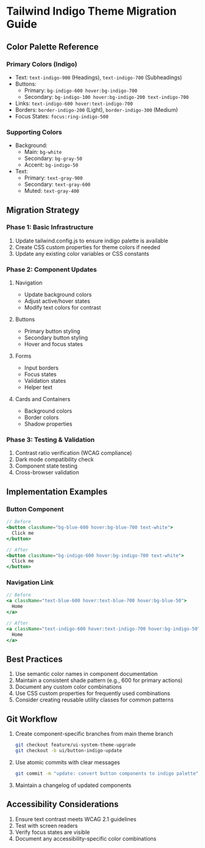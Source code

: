 # Tailwind Indigo Theme Migration Guide

## Color Palette Reference

### Primary Colors (Indigo)
- Text: `text-indigo-900` (Headings), `text-indigo-700` (Subheadings)
- Buttons: 
  - Primary: `bg-indigo-600 hover:bg-indigo-700`
  - Secondary: `bg-indigo-100 hover:bg-indigo-200 text-indigo-700`
- Links: `text-indigo-600 hover:text-indigo-700`
- Borders: `border-indigo-200` (Light), `border-indigo-300` (Medium)
- Focus States: `focus:ring-indigo-500`

### Supporting Colors
- Background: 
  - Main: `bg-white`
  - Secondary: `bg-gray-50`
  - Accent: `bg-indigo-50`
- Text: 
  - Primary: `text-gray-900`
  - Secondary: `text-gray-600`
  - Muted: `text-gray-400`

## Migration Strategy

### Phase 1: Basic Infrastructure
1. Update tailwind.config.js to ensure indigo palette is available
2. Create CSS custom properties for theme colors if needed
3. Update any existing color variables or CSS constants

### Phase 2: Component Updates
1. Navigation
   - Update background colors
   - Adjust active/hover states
   - Modify text colors for contrast

2. Buttons
   - Primary button styling
   - Secondary button styling
   - Hover and focus states

3. Forms
   - Input borders
   - Focus states
   - Validation states
   - Helper text

4. Cards and Containers
   - Background colors
   - Border colors
   - Shadow properties

### Phase 3: Testing & Validation
1. Contrast ratio verification (WCAG compliance)
2. Dark mode compatibility check
3. Component state testing
4. Cross-browser validation

## Implementation Examples

### Button Component
```jsx
// Before
<button className="bg-blue-600 hover:bg-blue-700 text-white">
  Click me
</button>

// After
<button className="bg-indigo-600 hover:bg-indigo-700 text-white">
  Click me
</button>
```

### Navigation Link
```jsx
// Before
<a className="text-blue-600 hover:text-blue-700 hover:bg-blue-50">
  Home
</a>

// After
<a className="text-indigo-600 hover:text-indigo-700 hover:bg-indigo-50">
  Home
</a>
```

## Best Practices
1. Use semantic color names in component documentation
2. Maintain a consistent shade pattern (e.g., 600 for primary actions)
3. Document any custom color combinations
4. Use CSS custom properties for frequently used combinations
5. Consider creating reusable utility classes for common patterns

## Git Workflow
1. Create component-specific branches from main theme branch
   ```bash
   git checkout feature/ui-system-theme-upgrade
   git checkout -b ui/button-indigo-update
   ```
2. Use atomic commits with clear messages
   ```bash
   git commit -m "update: convert button components to indigo palette"
   ```
3. Maintain a changelog of updated components

## Accessibility Considerations
1. Ensure text contrast meets WCAG 2.1 guidelines
2. Test with screen readers
3. Verify focus states are visible
4. Document any accessibility-specific color combinations

